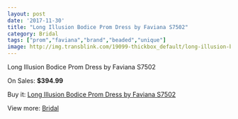 ```yaml
---
layout: post
date: '2017-11-30'
title: "Long Illusion Bodice Prom Dress by Faviana S7502"
category: Bridal
tags: ["prom","faviana","brand","beaded","unique"]
image: http://img.transblink.com/19099-thickbox_default/long-illusion-bodice-prom-dress-by-faviana-s7502.jpg
---
```

Long Illusion Bodice Prom Dress by Faviana S7502

On Sales: **$394.99**
<a href="https://www.transblink.com/en/bridal/5970-long-illusion-bodice-prom-dress-by-faviana-s7502.html"><amp-img layout="responsive" width="600" height="600" src="//img.transblink.com/19099-thickbox_default/long-illusion-bodice-prom-dress-by-faviana-s7502.jpg" alt="Long Illusion Bodice Prom Dress by Faviana S7502 0" /></a>
<a href="https://www.transblink.com/en/bridal/5970-long-illusion-bodice-prom-dress-by-faviana-s7502.html"><amp-img layout="responsive" width="600" height="600" src="//img.transblink.com/19101-thickbox_default/long-illusion-bodice-prom-dress-by-faviana-s7502.jpg" alt="Long Illusion Bodice Prom Dress by Faviana S7502 1" /></a>
<a href="https://www.transblink.com/en/bridal/5970-long-illusion-bodice-prom-dress-by-faviana-s7502.html"><amp-img layout="responsive" width="600" height="600" src="//img.transblink.com/19100-thickbox_default/long-illusion-bodice-prom-dress-by-faviana-s7502.jpg" alt="Long Illusion Bodice Prom Dress by Faviana S7502 2" /></a>

Buy it: [Long Illusion Bodice Prom Dress by Faviana S7502](https://www.transblink.com/en/bridal/5970-long-illusion-bodice-prom-dress-by-faviana-s7502.html "Long Illusion Bodice Prom Dress by Faviana S7502")

View more: [Bridal](https://www.transblink.com/en/3-bridal "Bridal")